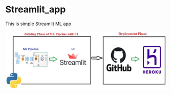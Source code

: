 # Streamlit_app
This is simple Streamlit ML app


![.](https://github.com/AYMAX10/summerproject/blob/master/github.jpg)
